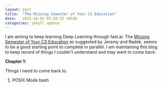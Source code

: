 ```yaml
---
layout: post
title:  "The Missing Semester of Your CS Education"
date:   2021-10-02 05:38:32 +0530
categories: jekyll update
---
```


I am aiming to keep learning Deep Learning through fast.ai. The [Missing Semester of Your CS Education](https://missing.csail.mit.edu/) as suggested by Jeremy and Radek, seems to be a good starting point to complete in parallel. I am maintaining this blog to keep record of things I couldn't understand and may want to come back. 

<b>Chapter 1:</b> 

Things I need to come back to. 
<ol>
<li> POSIX Mode bash </ol>
